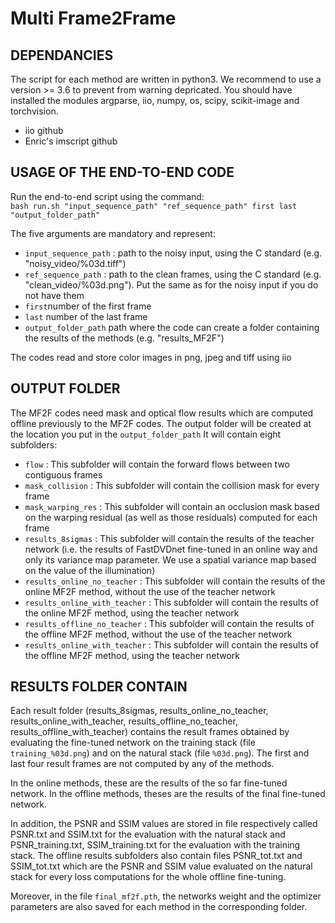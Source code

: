 Multi Frame2Frame
=========================================================================
DEPENDANCIES
------------

The script for each method are written in python3. We recommend to use a version >= 3.6 to prevent from warning depricated.
You should have installed the modules argparse, iio, numpy, os, scipy, scikit-image and torchvision.
- iio github
- Enric's imscript github

USAGE OF THE END-TO-END CODE
----------------------------

Run the end-to-end script using the command:</br>
```bash run.sh "input_sequence_path" "ref_sequence_path" first last "output_folder_path"```

The five arguments are mandatory and represent:
* `input_sequence_path` : path to the noisy input, using the C standard (e.g. "noisy_video/%03d.tiff")
* `ref_sequence_path` : path to the clean frames, using the C standard (e.g. "clean_video/%03d.png"). Put the same as for the noisy input if you do not have them
* `first`number of the first frame
* `last` number of the last frame 
* `output_folder_path` path where the code can create a folder containing the results of the methods (e.g. "results_MF2F")

The codes read and store color images in png, jpeg and tiff using iio

OUTPUT FOLDER
-------------

The MF2F codes need mask and optical flow results which are computed offline previously to the MF2F codes.
The output folder will be created at the location you put in the `output_folder_path`
It will contain eight subfolders:
* `flow` : This subfolder will contain the forward flows between two contiguous frames
* `mask_collision` : This subfolder will contain the collision mask for every frame
* `mask_warping_res` : This subfolder will contain an occlusion mask based on the warping residual (as well as those residuals) computed for each frame
* `results_8sigmas` : This subfolder will contain the results of the teacher network (i.e. the results of FastDVDnet fine-tuned in an online way and only its variance map parameter. We use a spatial variance map based on the value of the illumination)
* `results_online_no_teacher` : This subfolder will contain the results of the online MF2F method, without the use of the teacher network
* `results_online_with_teacher` : This subfolder will contain the results of the online MF2F method, using the teacher network
* `results_offline_no_teacher` : This subfolder will contain the results of the offline MF2F method, without the use of the teacher network
* `results_online_with_teacher` : This subfolder will contain the results of the offline MF2F method, using the teacher network


RESULTS FOLDER CONTAIN
----------------------

Each result folder (results_8sigmas, results_online_no_teacher, results_online_with_teacher, results_offline_no_teacher, results_offline_with_teacher) contains the result frames obtained by evaluating the fine-tuned network on the training stack (file `training_%03d.png`) and on the natural stack (file `%03d.png`). The first and last four result frames are not computed by any of the methods.

In the online methods, these are the results of the so far fine-tuned network. In the offline methods, theses are the results of the final fine-tuned network. 

In addition, the PSNR and SSIM values are stored in file respectively called PSNR.txt and SSIM.txt for the evaluation with the natural stack and PSNR_training.txt, SSIM_training.txt for the evaluation with the training stack. The offline results subfolders also contain files PSNR_tot.txt and SSIM_tot.txt which are the PSNR and SSIM value evaluated on the natural stack for every loss computations for the whole offline fine-tuning.

Moreover, in the file `final_mf2f.pth`, the networks weight and the optimizer parameters are also saved for each method in the corresponding folder.
